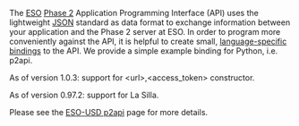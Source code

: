 The [ESO](https://www.eso.org/public/) [Phase 2](https://www.eso.org/sci/observing/phase2.html) Application Programming Interface (API) uses the lightweight [JSON](<https://en.wikipedia.org/wiki/JSON>) standard as data format to exchange information between your application and the Phase 2 server at ESO. In order to program more conveniently against the API, it is helpful to create small, [language-specific bindings](<https://en.wikipedia.org/wiki/Language_binding>) to the API. We provide a simple example binding for Python, i.e. p2api.

As of version 1.0.3: support for \<url\>,\<access_token\> constructor.

As of version 0.97.2: support for La Silla.

Please see the [ESO-USD p2api](<http://eso.org/sci/observing/phase2/p2intro/Phase2API.html>) page for more details.
